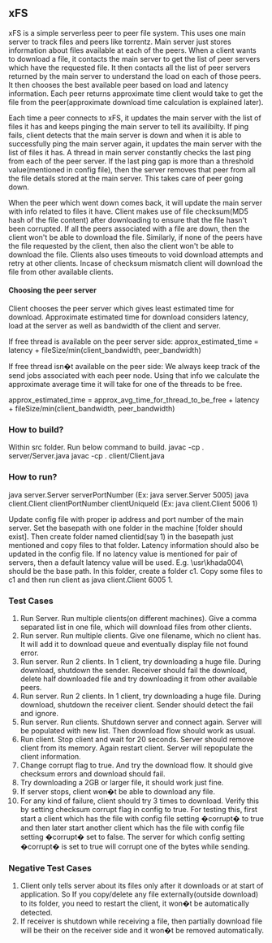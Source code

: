 ## xFS 
xFS is a simple serverless peer to peer file system. This uses one main server to track files and peers like torrentz. Main server just stores information about files available at each of the peers. When a client wants to download a file, it contacts the main server to get the list of peer servers which have the requested file. It then contacts all the list of peer servers returned by the main server to understand the load on each of those peers. It then chooses the best available peer based on load and latency information. Each peer returns approximate time client would take to get the file from the peer(approximate download time calculation is explained later). 

Each time a peer connects to xFS, it updates the main server with the list of files it has and keeps pinging the main server to tell its availibilty. If ping fails, client detects that the main server is down and when it is able to successfully ping the main server again, it updates the main server with the list of files it has. A thread in main server constantly checks the last ping from each of the peer server. If the last ping gap is more than a threshold value(mentioned in config file), then the server removes that peer from all the file details stored at the main server. This takes care of peer going down. 

When the peer which went down comes back, it will update the main server with info related to files it have. Client makes use of file checksum(MD5 hash of the file content) after downloading to ensure that the file hasn't been corrupted. If all the peers associated with a file are down, then the client won't be able to download the file. Similarly, if none of the peers have the file requested by the client, then also the client won't be able to download the file. Clients also uses timeouts to void download attempts and retry at other clients. Incase of checksum mismatch client will download the file from other available clients.

#### Choosing the peer server

Client chooses the peer server which gives least estimated time for download. Approximate estimated time for download considers latency, load at the server as well as bandwidth of the client and server. 

If free thread is available on the peer server side:
approx_estimated_time = latency + fileSize/min(client_bandwidth, peer_bandwidth)

If free thread isn�t available on the peer side:
We always keep track of the send jobs associated with each peer node. Using that info we calculate the approximate average time it will take for one of the threads to be free.

approx_estimated_time = approx_avg_time_for_thread_to_be_free + latency + 
fileSize/min(client_bandwidth, peer_bandwidth)

### How to build?
Within src folder. Run below command to build.
javac -cp . server/Server.java
javac -cp . client/Client.java

### How to run?
java server.Server serverPortNumber     (Ex: java server.Server 5005)
java client.Client clientPortNumber clientUniqueId          (Ex: java client.Client 5006 1)

Update config file with proper ip address and port number of the main server. Set the basepath with one folder in the machine [folder should exist]. Then create folder named clientid(say 1) in the basepath just mentioned and copy files to that folder. Latency information should also be updated in the config file. If no latency value is mentioned for pair of servers, then a default latency value will be used.
E.g. \usr\khada004\ should be the base path. In this folder, create a folder c1. Copy some files to c1 and then run client as java client.Client 6005 1. 

### Test Cases
1. Run Server. Run multiple clients(on different machines). Give a comma separated list in one file, which will download files from other clients.
2. Run server. Run multiple clients. Give one filename, which no client has. It will add it to download queue and eventually display file not found error.
3. Run server. Run 2 clients. In 1 client, try downloading a huge file. During download, shutdown the sender. Receiver should fail the download, delete half downloaded file and try downloading it from other available peers. 
4. Run server. Run 2 clients. In 1 client, try downloading a huge file. During download, shutdown the receiver client. Sender should detect the fail and ignore.
5. Run server. Run clients. Shutdown server and connect again. Server will be populated with new list. Then download flow should work as usual.
6. Run client. Stop client and wait for 20 seconds. Server should remove client from its memory. Again restart client. Server will repopulate the client information.
7. Change corrupt flag to true. And try the download flow. It should give checksum errors and download should fail.
8. Try downloading a 2GB or larger file, it should work just fine.
9. If server stops, client won�t be able to download any file.
10. For any kind of failure, client should try 3 times to download. Verify this by setting checksum corrupt flag in config to true. For testing this, first start a client which has the file with config file setting �corrupt� to true and then later start another client which has the file with config file setting �corrupt� set to false. The server for which config setting �corrupt� is set to true will corrupt one of the bytes while sending. 

### Negative Test Cases
1. Client only tells server about its files only after it downloads or at start of application. So If you copy/delete any file externally(outside download) to its folder, you need to restart the client, it won�t be automatically detected.
2. If receiver is shutdown while receiving a file, then partially download file will be their on the receiver side and it won�t be removed automatically.
